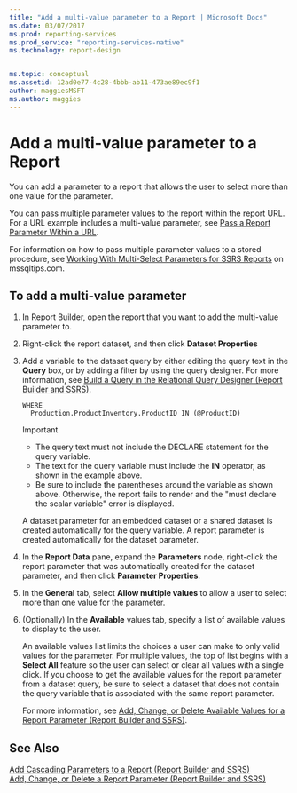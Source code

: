 ```yaml
---
title: "Add a multi-value parameter to a Report | Microsoft Docs"
ms.date: 03/07/2017
ms.prod: reporting-services
ms.prod_service: "reporting-services-native"
ms.technology: report-design


ms.topic: conceptual
ms.assetid: 12ad0e77-4c28-4bbb-ab11-473ae89ec9f1
author: maggiesMSFT
ms.author: maggies
---
```

# Add a multi-value parameter to a Report
  You can add a parameter to a report that allows the user to select more than one value for the parameter.  
  
 You can pass multiple parameter values to the report within the report URL. For a URL example includes a multi-value parameter, see [Pass a Report Parameter Within a URL](../../reporting-services/pass-a-report-parameter-within-a-url.md).  
  
 For information on how to pass multiple parameter values to a stored procedure, see [Working With Multi-Select Parameters for SSRS Reports](https://go.microsoft.com/fwlink/?LinkId=321529) on mssqltips.com.  
  
## To add a multi-value parameter  
  
1.  In Report Builder, open the report that you want to add the multi-value parameter to.  
  
2.  Right-click the report dataset, and then click **Dataset Properties**  
  
3.  Add a variable to the dataset query by either editing the query text in the **Query** box, or by adding a filter by using the query designer. For more information, see [Build a Query in the Relational Query Designer &#40;Report Builder and SSRS&#41;](../../reporting-services/report-data/build-a-query-in-the-relational-query-designer-report-builder-and-ssrs.md).  
  
    ```  
    WHERE  
      Production.ProductInventory.ProductID IN (@ProductID)  
    ```  
  
    > [!IMPORTANT]  
    > *  The query text must not include the DECLARE statement for the query variable.  
    > *  The text for the query variable must include the **IN** operator, as shown in the example above.  
    > *  Be sure to include the parentheses around the variable as shown above. Otherwise, the report fails to render and the "must declare the scalar variable" error is displayed.  
  
    A dataset parameter for an embedded dataset or a shared dataset is created automatically for the query variable. A report parameter is created automatically for the dataset parameter.  
  
4.  In the **Report Data** pane, expand the **Parameters** node, right-click the report parameter that was automatically created for the dataset parameter, and then click **Parameter Properties**.  
  
5.  In the **General** tab, select **Allow multiple values** to allow a user to select more than one value for the parameter.  
  
6.  (Optionally) In the **Available** values tab, specify a list of available values to display to the user.  
  
     An available values list limits the choices a user can make to only valid values for the parameter. For multiple values, the top of list begins with a **Select All** feature so the user can select or clear all values with a single click. If you choose to get the available values for the report parameter from a dataset query, be sure to select a dataset that does not contain the query variable that is associated with the same report parameter.  
  
     For more information, see [Add, Change, or Delete Available Values for a Report Parameter &#40;Report Builder and SSRS&#41;](../../reporting-services/report-design/add-change-or-delete-available-values-for-a-report-parameter.md).  

## See Also  
 [Add Cascading Parameters to a Report &#40;Report Builder and SSRS&#41;](../../reporting-services/report-design/add-cascading-parameters-to-a-report-report-builder-and-ssrs.md)   
 [Add, Change, or Delete a Report Parameter &#40;Report Builder and SSRS&#41;](../../reporting-services/report-design/add-change-or-delete-a-report-parameter-report-builder-and-ssrs.md)  
  
  
